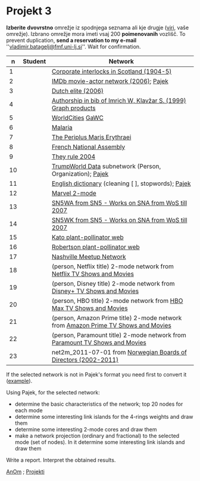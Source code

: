 # Projekt 3


**Izberite** **dvovrstno** omrežje iz spodnjega seznama ali kje drugje  ([viri](http://vladowiki.fmf.uni-lj.si/doku.php?id=pajek:ev:pde:sources), vaše omrežje). Izbrano omrežje mora imeti vsaj 200 **poimenovanih** vozlišč. To prevent duplication, **send a reservation to my e-mail** ''vladimir.batagelj@fmf.uni-lj.si''. Wait for confirmation.

|  n | Student    | Network  |
|----|-------------------|-------------------|
|  1 |   | [Corporate interlocks in Scotland (1904-5)](http://vlado.fmf.uni-lj.si/pub/networks/data/esna/scotland.htm)    |
|  2 |   | [IMDb movie-actor network (2006)](http://mozart.diei.unipg.it/gdcontest/contest2005/gdevolving2005.html); [Pajek](http://vlado.fmf.uni-lj.si/pub/networks/data/GD/gd05/imdb.zip)   |
|  3 |   | [Dutch elite (2006)](http://vlado.fmf.uni-lj.si/pub/networks/data/2mode/DutchElite.htm)   |
|  4 |   | [Authorship in bib of Imrich W, Klavžar S. (1999) Graph products](http://vlado.fmf.uni-lj.si/pub/networks/data/2mode/Sandi/Sandi.htm)    |
|  5 |   | [WorldCities](http://vlado.fmf.uni-lj.si/pub/networks/data/mix/mixed.htm) [GaWC](https://www.lboro.ac.uk/microsites/geography/gawc/data.html)   |  
|  6 |   | [Malaria](http://vladowiki.fmf.uni-lj.si/doku.php?id=pajek:data:conv#malaria)   | 
|  7 |   | [The Periplus Maris Erythraei](https://bora.uib.no/bora-xmlui/handle/1956/11470)   |
|  8 |   | [French National Assembly](https://netset.telecom-paris.fr/pages/national_assembly.html)   |
|  9 |   | [They rule 2004](http://vladowiki.fmf.uni-lj.si/doku.php?id=pajek:nets:mix:trule) |
| 10 |   | [TrumpWorld Data](https://github.com/BuzzFeedNews/trumpworld) subnetwork (Person, Organization); [Pajek](http://vladowiki.fmf.uni-lj.si/doku.php?id=pajek:data:link:trump) |
| 11 |   | [English dictionary](https://www.kaggle.com/datasets/bfbarry/dictionary-graph) (cleaning [ ], stopwords); [Pajek](http://vladowiki.fmf.uni-lj.si/doku.php?id=pajek:data:link:dict)    |
| 12 |   | [Marvel 2-mode](http://vladowiki.fmf.uni-lj.si/doku.php?id=pajek:nets:mix:marvel) |
| 13 |   | [SN5WA from SN5 - Works on SNA from WoS till 2007](http://vladowiki.fmf.uni-lj.si/doku.php?id=pajek:data:link:sn5) |
| 14 |   | [SN5WK from SN5 - Works on SNA from WoS till 2007](http://vladowiki.fmf.uni-lj.si/doku.php?id=pajek:data:link:sn5) |
| 15 |   | [Kato plant-pollinator web](https://networks.skewed.de/net/plant_pol_kato) |
| 16 |   | [Robertson plant-pollinator web](https://networks.skewed.de/net/plant_pol_robertson) |
| 17 |   | [Nashville Meetup Network](https://www.kaggle.com/datasets/stkbailey/nashville-meetup) |
| 18 |   | (person, Netflix title) 2-mode network from [Netflix TV Shows and Movies](https://www.kaggle.com/datasets/victorsoeiro/netflix-tv-shows-and-movies) |
| 19 |   | (person, Disney title) 2-mode network from [Disney+ TV Shows and Movies](https://www.kaggle.com/datasets/victorsoeiro/disney-tv-shows-and-movies) |
| 20 |   | (person, HBO title) 2-mode network from [HBO Max TV Shows and Movies](https://www.kaggle.com/datasets/victorsoeiro/hbo-max-tv-shows-and-movies) |
| 21 |   | (person, Amazon Prime title) 2-mode network from [Amazon Prime TV Shows and Movies](https://www.kaggle.com/datasets/victorsoeiro/amazon-prime-tv-shows-and-movies) |
| 22 |   | (person, Paramount title) 2-mode network from [Paramount TV Shows and Movies](https://www.kaggle.com/datasets/victorsoeiro/paramount-tv-shows-and-movies) |
| 23 |   | net2m_2011-07-01 from [Norwegian Boards of Directors (2002-2011)](https://networks.skewed.de/net/board_directors) |


If the selected network is not in Pajek's format you need first to convert it ([example](http://vladowiki.fmf.uni-lj.si/doku.php?id=ru:hse:rnet:hints)).

Using Pajek, for the selected network:

  - determine the basic characteristics of the network; top 20 nodes for each mode
  - determine some interesting link islands for the  4-rings weights and draw them
  - determine some interesting 2-mode cores and draw them
  - make a network projection (ordinary and fractional) to the selected mode (set of nodes). In it determine some interesting link islands and draw them

Write a report. Interpret the obtained results.



[AnOm](./README.md) ; [Projekti](projekti.md)
